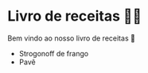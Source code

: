 # Livro de receitas :man_cook:

Bem vindo ao nosso livro de receitas :book:

- Strogonoff de frango
- Pavê

